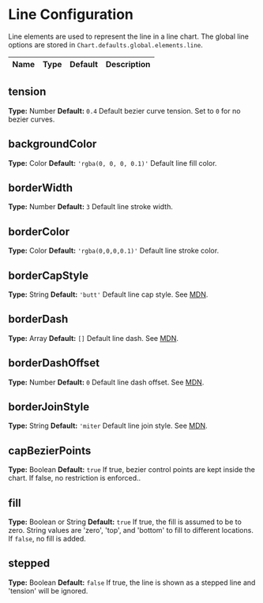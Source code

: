 # Line Configuration

Line elements are used to represent the line in a line chart. The global line options are stored in `Chart.defaults.global.elements.line`.

Name | Type | Default | Description
--- | --- | --- | ---
## tension
**Type:** Number
**Default:** `0.4`
Default bezier curve tension. Set to `0` for no bezier curves.

## backgroundColor
**Type:** Color
**Default:** `'rgba(0, 0, 0, 0.1)'`
Default line fill color.

## borderWidth
**Type:** Number
**Default:** `3`
Default line stroke width.

## borderColor
**Type:** Color
**Default:** `'rgba(0,0,0,0.1)'`
Default line stroke color.

## borderCapStyle
**Type:** String
**Default:** `'butt'`
Default line cap style. See [MDN](https://developer.mozilla.org/en/docs/Web/API/CanvasRenderingContext2D/lineCap).

## borderDash
**Type:** Array
**Default:** `[]`
Default line dash. See [MDN](https://developer.mozilla.org/en-US/docs/Web/API/CanvasRenderingContext2D/setLineDash).

## borderDashOffset
**Type:** Number
**Default:** `0`
Default line dash offset. See [MDN](https://developer.mozilla.org/en-US/docs/Web/API/CanvasRenderingContext2D/lineDashOffset).

## borderJoinStyle
**Type:** String
**Default:** `'miter`
Default line join style. See [MDN](https://developer.mozilla.org/en-US/docs/Web/API/CanvasRenderingContext2D/lineJoin).

## capBezierPoints
**Type:** Boolean
**Default:** `true`
If true, bezier control points are kept inside the chart. If false, no restriction is enforced..

## fill
**Type:** Boolean or String
**Default:** `true`
If true, the fill is assumed to be to zero. String values are 'zero', 'top', and 'bottom' to fill to different locations. If `false`, no fill is added.

## stepped
**Type:** Boolean
**Default:** `false`
If true, the line is shown as a stepped line and 'tension' will be ignored.